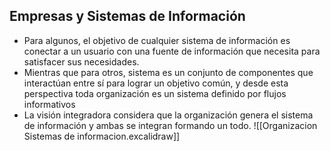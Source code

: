 ## Empresas y Sistemas de Información
- Para algunos, el objetivo de cualquier sistema de información es conectar a un usuario con una fuente de información que necesita para satisfacer sus necesidades.
- Mientras que para otros, sistema es un conjunto de componentes que interactúan entre sí para lograr un objetivo común, y desde esta perspectiva toda organización es un sistema definido por flujos informativos
- La visión integradora considera que la organización genera el sistema de información y ambas se integran formando un todo.
![[Organizacion Sistemas de informacion.excalidraw]]